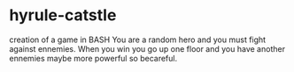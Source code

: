 # hyrule-catstle
creation of a game in BASH
You are a random hero and you must fight against ennemies.
When you win you go up one floor and you have another ennemies maybe more powerful so becareful.
